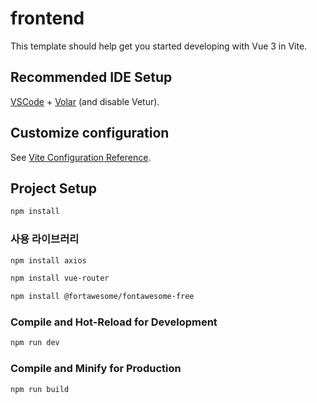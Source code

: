 # frontend

This template should help get you started developing with Vue 3 in Vite.


## Recommended IDE Setup

[VSCode](https://code.visualstudio.com/) + [Volar](https://marketplace.visualstudio.com/items?itemName=Vue.volar) (and disable Vetur).

## Customize configuration

See [Vite Configuration Reference](https://vitejs.dev/config/).

## Project Setup

```sh
npm install
```

### 사용 라이브러리 
```sh
npm install axios

npm install vue-router 

npm install @fortawesome/fontawesome-free

```

### Compile and Hot-Reload for Development

```sh
npm run dev
```

### Compile and Minify for Production

```sh
npm run build
```
